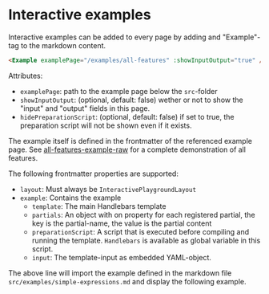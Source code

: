 # Interactive examples

Interactive examples can be added to every page by adding and "Example"-tag to the markdown content.

```markdown
<Example examplePage="/examples/all-features" :showInputOutput="true" />
```

Attributes:

- `examplePage`: path to the example page below the `src`-folder
- `showInputOutput`: (optional, default: false) wether or not to show the "input" and "output" fields in this page.
- `hidePreparationScript`: (optional, default: false) if set to true, the preparation script will not be shown even if
  it exists.

The example itself is defined in the frontmatter of the referenced example page. See
[all-features-example-raw](../examples/all-features.md) for a complete demonstration of all features.

The following frontmatter properties are supported:

- `layout`: Must always be `InteractivePlaygroundLayout`
- `example`: Contains the example
  - `template`: The main Handlebars template
  - `partials`: An object with on property for each registered partial, the key is the partial-name, the value is the
    partial content
  - `preparationScript`: A script that is executed before compiling and running the template. `Handlebars` is available
    as global variable in this script.
  - `input`: The template-input as embedded YAML-object.

The above line will import the example defined in the markdown file `src/examples/simple-expressions.md` and display the
following example.

<Example examplePage="/examples/all-features" :showInputOutput="true" />
